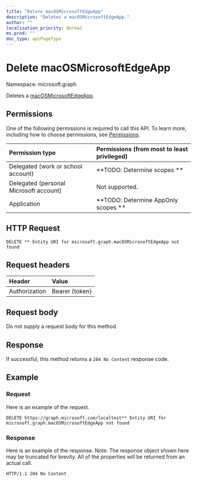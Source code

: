 ```yaml
---
title: "Delete macOSMicrosoftEdgeApp"
description: "Deletes a macOSMicrosoftEdgeApp."
author: ""
localization_priority: Normal
ms.prod: ""
doc_type: apiPageType
---
```


# Delete macOSMicrosoftEdgeApp

Namespace: microsoft.graph

Deletes a [macOSMicrosoftEdgeApp](../resources/macosmicrosoftedgeapp.md).

## Permissions
One of the following permissions is required to call this API. To learn more, including how to choose permissions, see [Permissions](/concepts/permissions-reference.md).

|Permission type|Permissions (from most to least privileged)|
|:---|:---|
|Delegated (work or school account)|**TODO: Determine scopes **|
|Delegated (personal Microsoft account)|Not supported.|
|Application|**TODO: Determine AppOnly scopes **|

## HTTP Request
<!-- {
  "blockType": "ignored"
}
-->
``` http
DELETE ** Entity URI for microsoft.graph.macOSMicrosoftEdgeApp not found
```

## Request headers
|Header|Value|
|:---|:---|
|Authorization|Bearer {token}|

## Request body
Do not supply a request body for this method.

## Response
If successful, this method returns a `204 No Content` response code.

## Example

### Request
Here is an example of the request.
<!-- {
  "blockType": "request",
  "name": "delete_macosmicrosoftedgeapp"
}
-->
``` http
DELETE https://graph.microsoft.com/localtest** Entity URI for microsoft.graph.macOSMicrosoftEdgeApp not found
```

### Response
Here is an example of the response. Note: The response object shown here may be truncated for brevity. All of the properties will be returned from an actual call.
<!-- {
  "blockType": "response",
  "truncated": true
}
-->
``` http
HTTP/1.1 204 No Content
```

